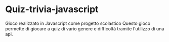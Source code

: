 # Quiz-trivia-javascript
Gioco realizzato in Javascript come progetto scolastico
Questo gioco permette di giocare a quiz di vario genere e difficoltà tramite l'utilizzo di una api.
